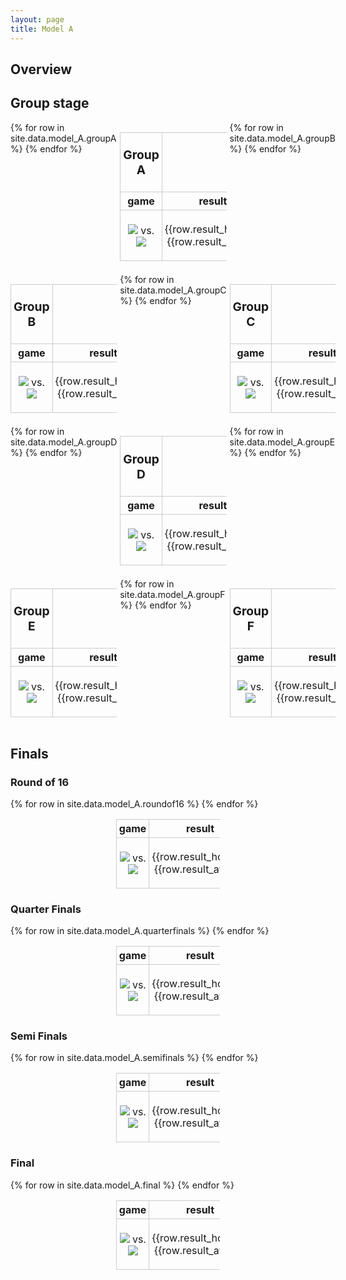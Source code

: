 ```yaml
---
layout: page
title: Model A
---
```


<!-- # Model A -->

## Overview

## Group stage

<html lang="en">
<head>
  <meta charset="UTF-8">
  <title>Side by Side Tables</title>
  <style>
    .table-container {
      display: grid;
      grid-template-columns:  repeat(3, 1fr);
      gap: 5px;
    }
    .table-container table {
      border-collapse: collapse;
      width: 100%;
    }
    .table-container th, .table-container td, .tb th, .tb td {
      border: 1px solid #ccc;
      padding: 4px;
      text-align: center;
    }
    .tb { 
      border-collapse: collapse; 
      width: 33%;
      margin-left: auto;
      margin-right: auto;
    }
  </style>
</head>
<body>
  <div class="table-container">
    <!-- Group A -->
    <table>
      <tr>
        <th><p style="font-size:120%">Group A</p></th>
        <th></th>
        <th></th>
      </tr>
      <tr>
        <th>game</th>
        <th>result</th>
        <th>ML</th>
      </tr>
      {% for row in site.data.model_A.groupA %}
        <tr>
          <td><img src="/images/{{row.home_team}}.webp"> vs. <img src="/images/{{row.away_team}}.webp"></td>
          <td>{{row.result_home}}:{{row.result_away}}</td>
          <td><p style="color:{{row.color}}">{{row.pred_home}}:{{row.pred_away}}</p></td>
        </tr>
      {% endfor %}
    </table>
    <!-- Group B -->
    <table>
      <tr>
        <th><p style="font-size:120%">Group B</p></th>
        <th></th>
        <th></th>
      </tr>
      <tr>
        <th>game</th>
        <th>result</th>
        <th>ML</th>
      </tr>
      {% for row in site.data.model_A.groupB %}
        <tr>
          <td><img src="/images/{{row.home_team}}.webp"> vs. <img src="/images/{{row.away_team}}.webp"></td>
          <td>{{row.result_home}}:{{row.result_away}}</td>
          <td><p style="color:{{row.color}}">{{row.pred_home}}:{{row.pred_away}}</p></td>
        </tr>
      {% endfor %}
    </table>
    <!-- Group C -->
    <table>
      <tr>
        <th><p style="font-size:120%">Group C</p></th>
        <th></th>
        <th></th>
      </tr>
      <tr>
        <th>game</th>
        <th>result</th>
        <th>ML</th>
      </tr>
      {% for row in site.data.model_A.groupC %}
        <tr>
          <td><img src="/images/{{row.home_team}}.webp"> vs. <img src="/images/{{row.away_team}}.webp"></td>
          <td>{{row.result_home}}:{{row.result_away}}</td>
          <td><p style="color:{{row.color}}">{{row.pred_home}}:{{row.pred_away}}</p></td>
        </tr>
      {% endfor %}
    </table>
    <!-- Group D -->
    <table>
      <tr>
        <th><p style="font-size:120%">Group D</p></th>
        <th></th>
        <th></th>
      </tr>
      <tr>
        <th>game</th>
        <th>result</th>
        <th>ML</th>
      </tr>
      {% for row in site.data.model_A.groupD %}
        <tr>
          <td><img src="/images/{{row.home_team}}.webp"> vs. <img src="/images/{{row.away_team}}.webp"></td>
          <td>{{row.result_home}}:{{row.result_away}}</td>
          <td><p style="color:{{row.color}}">{{row.pred_home}}:{{row.pred_away}}</p></td>
        </tr>
      {% endfor %}
    </table>
    <!-- Group E -->
    <table>
      <tr>
        <th><p style="font-size:120%">Group E</p></th>
        <th></th>
        <th></th>
      </tr>
      <tr>
        <th>game</th>
        <th>result</th>
        <th>ML</th>
      </tr>
      {% for row in site.data.model_A.groupE %}
        <tr>
          <td><img src="/images/{{row.home_team}}.webp"> vs. <img src="/images/{{row.away_team}}.webp"></td>
          <td>{{row.result_home}}:{{row.result_away}}</td>
          <td><p style="color:{{row.color}}">{{row.pred_home}}:{{row.pred_away}}</p></td>
        </tr>
      {% endfor %}
    </table>
    <!-- Group F -->
    <table>
      <tr>
        <th><p style="font-size:120%">Group F</p></th>
        <th></th>
        <th></th>
      </tr>
      <tr>
        <th>game</th>
        <th>result</th>
        <th>ML</th>
      </tr>
      {% for row in site.data.model_A.groupF %}
        <tr>
          <td><img src="/images/{{row.home_team}}.webp"> vs. <img src="/images/{{row.away_team}}.webp"></td>
          <td>{{row.result_home}}:{{row.result_away}}</td>
          <td><p style="color:{{row.color}}">{{row.pred_home}}:{{row.pred_away}}</p></td>
        </tr>
      {% endfor %}
    </table>
  </div>

<h2>Finals</h2>

<h3>Round of 16</h3>

  <table class="tb">
    <tr>
      <th>game</th>
      <th>result</th>
      <th>ML</th>
    </tr>
    {% for row in site.data.model_A.roundof16 %}
      <tr>
        <td><img src="/images/{{row.home_team}}.webp"> vs. <img src="/images/{{row.away_team}}.webp"></td>
        <td>{{row.result_home}}:{{row.result_away}}</td>
        <td><p style="color:{{row.color}}">{{row.pred_home}}:{{row.pred_away}}</p></td>
      </tr>
    {% endfor %}
  </table>

<h3>Quarter Finals</h3>

  <table class="tb">
    <tr>
      <th>game</th>
      <th>result</th>
      <th>ML</th>
    </tr>
    {% for row in site.data.model_A.quarterfinals %}
      <tr>
        <td><img src="/images/{{row.home_team}}.webp"> vs. <img src="/images/{{row.away_team}}.webp"></td>
        <td>{{row.result_home}}:{{row.result_away}}</td>
        <td><p style="color:{{row.color}}">{{row.pred_home}}:{{row.pred_away}}</p></td>
      </tr>
    {% endfor %}
  </table>

<h3>Semi Finals</h3>

  <table class="tb">
    <tr>
      <th>game</th>
      <th>result</th>
      <th>ML</th>
    </tr>
    {% for row in site.data.model_A.semifinals %}
      <tr>
        <td><img src="/images/{{row.home_team}}.webp"> vs. <img src="/images/{{row.away_team}}.webp"></td>
        <td>{{row.result_home}}:{{row.result_away}}</td>
        <td><p style="color:{{row.color}}">{{row.pred_home}}:{{row.pred_away}}</p></td>
      </tr>
    {% endfor %}
  </table>

<h3>Final</h3>

  <table class="tb">
    <tr>
      <th>game</th>
      <th>result</th>
      <th>ML</th>
    </tr>
    {% for row in site.data.model_A.final %}
      <tr>
        <td><img src="/images/{{row.home_team}}.webp"> vs. <img src="/images/{{row.away_team}}.webp"></td>
        <td>{{row.result_home}}:{{row.result_away}}</td>
        <td><p style="color:{{row.color}}">{{row.pred_home}}:{{row.pred_away}}</p></td>
      </tr>
    {% endfor %}
  </table>

</body>
</html>
